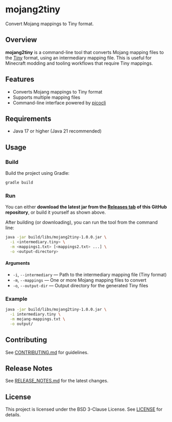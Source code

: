 # mojang2tiny

Convert Mojang mappings to Tiny format.

## Overview

**mojang2tiny** is a command-line tool that converts Mojang mapping files to the [Tiny](https://github.com/FabricMC/tiny-mappings-parser) format, using an intermediary mapping file. This is useful for Minecraft modding and tooling workflows that require Tiny mappings.

## Features
- Converts Mojang mappings to Tiny format
- Supports multiple mapping files
- Command-line interface powered by [picocli](https://picocli.info/)

## Requirements
- Java 17 or higher (Java 21 recommended)

## Usage

### Build

Build the project using Gradle:

```sh
gradle build
```

### Run

You can either **download the latest jar from the [Releases tab](https://github.com/ThreadMC/mojang2tiny/releases) of this GitHub repository**, or build it yourself as shown above.

After building (or downloading), you can run the tool from the command line:

```sh
java -jar build/libs/mojang2tiny-1.0.0.jar \
  -i <intermediary.tiny> \
  -m <mappings1.txt> [<mappings2.txt> ...] \
  -o <output-directory>
```

#### Arguments
- `-i`, `--intermediary` — Path to the intermediary mapping file (Tiny format)
- `-m`, `--mappings` — One or more Mojang mapping files to convert
- `-o`, `--output-dir` — Output directory for the generated Tiny files

### Example

```sh
java -jar build/libs/mojang2tiny-1.0.0.jar \
  -i intermediary.tiny \
  -m mojang-mappings.txt \
  -o output/
```

## Contributing

See [CONTRIBUTING.md](CONTRIBUTING.md) for guidelines.

## Release Notes

See [RELEASE_NOTES.md](RELEASE_NOTES.md) for the latest changes.

## License

This project is licensed under the BSD 3-Clause License. See [LICENSE](LICENSE) for details.
